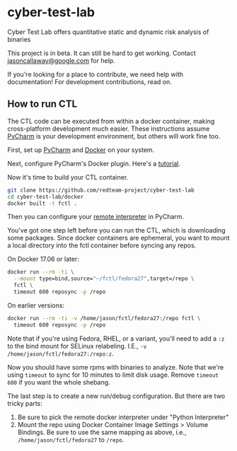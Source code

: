 # cyber-test-lab
Cyber Test Lab offers quantitative static and dynamic risk analysis of binaries

This project is in beta. It can still be hard to get working. Contact [jasoncallaway@google.com](matilto:jasoncallaway@google.com) for help.

If you're looking for a place to contribute, we need help with documentation! For development contributions, read on.

## How to run CTL

The CTL code can be executed from within a docker container, making cross-platform development much easier. These instructions assume [PyCharm](https://www.jetbrains.com/pycharm/) is your development environment, but others will work fine too.

First, set up [PyCharm](https://www.jetbrains.com/pycharm/download/#section=linux) and [Docker](https://docs.docker.com/get-started/) on your system.

Next, configure PyCharm's Docker plugin. Here's a [tutorial](https://blog.jetbrains.com/pycharm/2015/12/using-docker-in-pycharm/).

Now it's time to build your CTL container.

```bash
git clone https://github.com/redteam-project/cyber-test-lab
cd cyber-test-lab/docker
docker built -t fctl .
```

Then you can configure your [remote interpreter](https://www.jetbrains.com/help/pycharm/configuring-remote-interpreters-via-docker.html) in PyCharm.

You've got one step left before you can run the CTL, which is downloading some packages. Since docker containers are ephemeral, you want to mount a local directory into the fctl container before syncing any repos.

On Docker 17.06 or later:
```bash
docker run --rm -ti \
  --mount type=bind,source="~/fctl/fedora27",target=/repo \
  fctl \
  timeout 600 reposync -p /repo
```

On earlier versions:
```bash
docker run --rm -ti -v /home/jason/fctl/fedora27:/repo fctl \
  timeout 600 reposync -p /repo
```

Note that if you're using Fedora, RHEL, or a variant, you'll need to add a ```:z``` to the bind mount for SELinux relabeling. I.E., ```-v /home/jason/fctl/fedora27:/repo:z```.

Now you should have some rpms with binaries to analyze. Note that we're using ```timeout``` to sync for 10 minutes to limit disk usage. Remove ```timeout 600``` if you want the whole shebang.

The last step is to create a new run/debug configuration. But there are two tricky parts:

1. Be sure to pick the remote docker interpreter under "Python Interpreter"
2. Mount the repo using Docker Container Image Settings > Volume Bindings. Be sure to use the same mapping as above, i.e., ```/home/jason/fctl/fedora27``` to ```/repo```.
